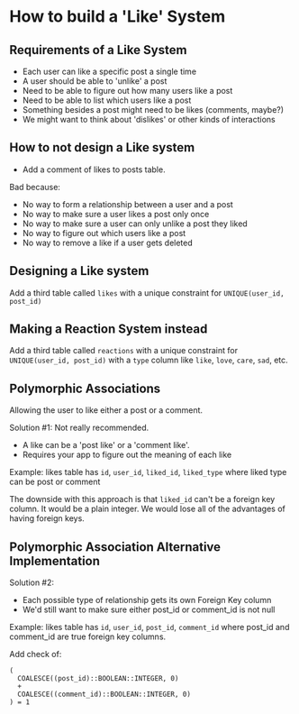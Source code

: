 # How to build a 'Like' System

## Requirements of a Like System

* Each user can like a specific post a single time
* A user should be able to 'unlike' a post
* Need to be able to figure out how many users like a post
* Need to be able to list which users like a post
* Something besides a post might need to be likes (comments, maybe?)
* We might want to think about 'dislikes' or other kinds of interactions

## How to not design a Like system

* Add a comment of likes to posts table.

Bad because: 
* No way to form a relationship between a user and a post
* No way to make sure a user likes a post only once
* No way to make sure a user can only unlike a post they liked
* No way to figure out which users like a post
* No way to remove a like if a user gets deleted

## Designing a Like system

Add a third table called `likes` with a unique constraint for `UNIQUE(user_id, post_id)`

## Making a Reaction System instead

Add a third table called `reactions` with a unique constraint for `UNIQUE(user_id, post_id)` with a `type` column
like `like`, `love`, `care`, `sad`, etc.

## Polymorphic Associations

Allowing the user to like either a post or a comment.

Solution #1:
Not really recommended.
* A like can be a 'post like' or a 'comment like'.
* Requires your app to figure out the meaning of each like

Example: likes table has `id`, `user_id`, `liked_id`, `liked_type` where liked type can be post or comment

The downside with this approach is that `liked_id` can't be a foreign key column. It would be a plain integer.
We would lose all of the advantages of having foreign keys.

## Polymorphic Association Alternative Implementation

Solution #2:
* Each possible type of relationship gets its own Foreign Key column
* We'd still want to make sure either post_id or comment_id is not null

Example: likes table has `id`, `user_id`, `post_id`, `comment_id` where post_id and comment_id are true foreign key 
columns.

Add check of:
```
(
  COALESCE((post_id)::BOOLEAN::INTEGER, 0)
  +
  COALESCE((comment_id)::BOOLEAN::INTEGER, 0)
) = 1
```
